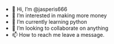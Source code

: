 - 👋 Hi, I’m @jasperis666
- 👀 I’m interested in making more money
- 🌱 I’m currently learning python
- 💞️ I’m looking to collaborate on anything
- 📫 How to reach me leave a message.

<!---
jasperis666/jasperis666 is a ✨ special ✨ repository because its `README.md` (this file) appears on your GitHub profile.
You can click the Preview link to take a look at your changes.
--->
